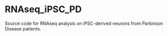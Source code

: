 # RNAseq_iPSC_PD
Source code for RNAseq analysis on iPSC-derived neurons from Parkinson Disease patients.
